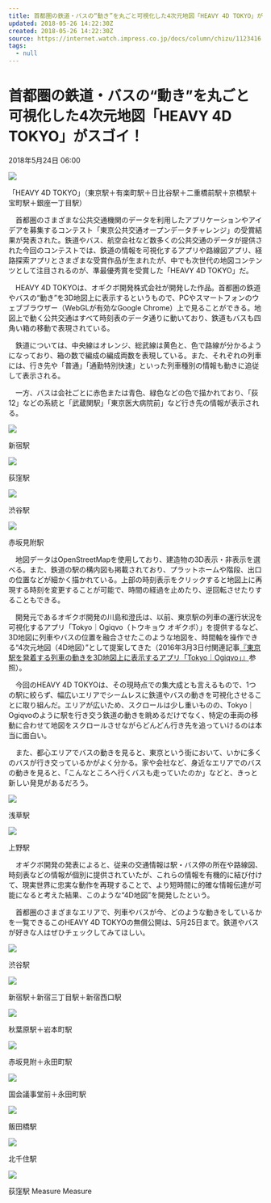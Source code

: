 ```yaml
---
title: 首都圏の鉄道・バスの“動き”を丸ごと可視化した4次元地図「HEAVY 4D TOKYO」がスゴイ！【地図ウォッチ】
updated: 2018-05-26 14:22:30Z
created: 2018-05-26 14:22:30Z
source: https://internet.watch.impress.co.jp/docs/column/chizu/1123416.html
tags:
  - null
---
```


# 首都圏の鉄道・バスの“動き”を丸ごと可視化した4次元地図「HEAVY 4D TOKYO」がスゴイ！

2018年5月24日 06:00

[![](../_resources/a128657e4134e3c4a09a823ab695ea16.jpg)](https://internet.watch.impress.co.jp/img/iw/docs/1123/416/html/15.jpg.html)

「HEAVY 4D TOKYO」（東京駅＋有楽町駅＋日比谷駅＋二重橋前駅＋京橋駅＋宝町駅＋銀座一丁目駅）

　首都圏のさまざまな公共交通機関のデータを利用したアプリケーションやアイデアを募集するコンテスト「東京公共交通オープンデータチャレンジ」の受賞結果が発表された。鉄道やバス、航空会社など数多くの公共交通のデータが提供された今回のコンテストでは、鉄道の情報を可視化するアプリや路線図アプリ、経路探索アプリとさまざまな受賞作品が生まれたが、中でも次世代の地図コンテンツとして注目されるのが、準最優秀賞を受賞した「HEAVY 4D TOKYO」だ。

　HEAVY 4D TOKYOは、オギクボ開発株式会社が開発した作品。首都圏の鉄道やバスの“動き”を3D地図上に表示するというもので、PCやスマートフォンのウェブブラウザー（WebGLが有効なGoogle Chrome）上で見ることができる。地図上で動く公共交通はすべて時刻表のデータ通りに動いており、鉄道もバスも四角い箱の移動で表現されている。

　鉄道については、中央線はオレンジ、総武線は黄色と、色で路線が分かるようになっており、箱の数で編成の編成両数を表現している。また、それぞれの列車には、行き先や「普通」「通勤特別快速」といった列車種別の情報も動きに追従して表示される。

　一方、バスは会社ごとに赤色または青色、緑色などの色で描かれており、「荻12」などの系統と「武蔵関駅」「東京医大病院前」など行き先の情報が表示される。

[![](../_resources/4ded12124bde1647772527c641e309c0.jpg)](https://internet.watch.impress.co.jp/img/iw/docs/1123/416/html/01.jpg.html)

新宿駅

[![](../_resources/d8141d34dba0f3c06d8556f83d1c2823.jpg)](https://internet.watch.impress.co.jp/img/iw/docs/1123/416/html/02.jpg.html)

荻窪駅

[![](../_resources/55ed71b0579d10317628d174eb5a428f.jpg)](https://internet.watch.impress.co.jp/img/iw/docs/1123/416/html/03.jpg.html)

渋谷駅

[![](../_resources/2c2af7c9b8fc180791a8a628cf5bb87a.jpg)](https://internet.watch.impress.co.jp/img/iw/docs/1123/416/html/04.jpg.html)

赤坂見附駅

　地図データはOpenStreetMapを使用しており、建造物の3D表示・非表示を選べる。また、鉄道の駅の構内図も掲載されており、プラットホームや階段、出口の位置などが細かく描かれている。上部の時刻表示をクリックすると地図上に再現する時刻を変更することが可能で、時間の経過を止めたり、逆回転させたりすることもできる。

　開発元であるオギクボ開発の川島和澄氏は、以前、東京駅の列車の運行状況を可視化するアプリ「Tokyo｜Ogiqvo（トウキョウ オギクボ）」を提供するなど、3D地図に列車やバスの位置を融合させたこのような地図を、時間軸を操作できる“4次元地図（4D地図）”として提案してきた（2016年3月3日付関連記事[『東京駅を発着する列車の動きを3D地図上に表示するアプリ「Tokyo｜Ogiqvo」』](https://internet.watch.impress.co.jp/docs/column/chizu/746355.html)参照）。

　今回のHEAVY 4D TOKYOは、その現時点での集大成とも言えるもので、1つの駅に絞らず、幅広いエリアでシームレスに鉄道やバスの動きを可視化させることに取り組んだ。エリアが広いため、スクロールは少し重いものの、Tokyo｜Ogiqvoのように駅を行き交う鉄道の動きを眺めるだけでなく、特定の車両の移動に合わせて地図をスクロールさせながらどんどん行き先を追っていけるのは本当に面白い。

　また、都心エリアでバスの動きを見ると、東京という街において、いかに多くのバスが行き交っているかがよく分かる。家や会社など、身近なエリアでのバスの動きを見ると、「こんなところへ行くバスも走っていたのか」などと、きっと新しい発見があるだろう。

[![](../_resources/b113d8e8870cb8e6570e83e02d2cd1a8.jpg)](https://internet.watch.impress.co.jp/img/iw/docs/1123/416/html/05.jpg.html)

浅草駅

[![](../_resources/eaeaeab3da265a25111cd4fcba52a09b.jpg)](https://internet.watch.impress.co.jp/img/iw/docs/1123/416/html/06.jpg.html)

上野駅

　オギクボ開発の発表によると、従来の交通情報は駅・バス停の所在や路線図、時刻表などの情報が個別に提供されていたが、これらの情報を有機的に結び付けて、現実世界に忠実な動作を再現することで、より短時間に的確な情報伝達が可能になると考えた結果、このような“4D地図”を開発したという。

　首都圏のさまざまなエリアで、列車やバスが今、どのような動きをしているかを一覧できるこのHEAVY 4D TOKYOの無償公開は、5月25日まで。鉄道やバスが好きな人はぜひチェックしてみてほしい。

[![](../_resources/a7d6282ab217a39657b3aacaaa0eb3d7.jpg)](https://internet.watch.impress.co.jp/img/iw/docs/1123/416/html/00.jpg.html)

渋谷駅

[![](../_resources/2f595f939a69848359dbcdf5613e7a88.jpg)](https://internet.watch.impress.co.jp/img/iw/docs/1123/416/html/13.jpg.html)

新宿駅＋新宿三丁目駅＋新宿西口駅

[![](../_resources/eedc4bb5bf43148dfa66b5e2b9c4f2e6.jpg)](https://internet.watch.impress.co.jp/img/iw/docs/1123/416/html/14.jpg.html)

秋葉原駅＋岩本町駅

[![](../_resources/3fba54c66a5c1b96cca14608b627a990.jpg)](https://internet.watch.impress.co.jp/img/iw/docs/1123/416/html/12.jpg.html)

赤坂見附＋永田町駅

[![](../_resources/6e517210f07a902c30a564e27d06856b.jpg)](https://internet.watch.impress.co.jp/img/iw/docs/1123/416/html/16.jpg.html)

国会議事堂前＋永田町駅

[![](../_resources/719a6b31348beac6e377247f1283ecd5.jpg)](https://internet.watch.impress.co.jp/img/iw/docs/1123/416/html/18.jpg.html)

飯田橋駅

[![](../_resources/4cb47dd43a5473de382fd4cfaec9463a.jpg)](https://internet.watch.impress.co.jp/img/iw/docs/1123/416/html/17.jpg.html)

北千住駅

[![](../_resources/417b89f92efaee90a343be7d7560894d.jpg)](https://internet.watch.impress.co.jp/img/iw/docs/1123/416/html/11.jpg.html)

荻窪駅
Measure
Measure
